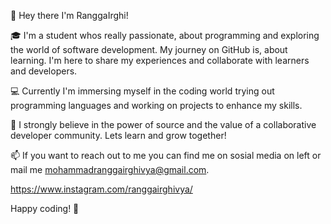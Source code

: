 👋 Hey there I'm RanggaIrghi!

🎓 I'm a student whos really passionate, about programming and exploring the world of software development. My journey on GitHub is, about learning. I'm here to share my experiences and collaborate with learners and developers.

💻 Currently I'm immersing myself in the coding world trying out programming languages and working on projects to enhance my skills.

🌱 I strongly believe in the power of source and the value of a collaborative developer community. Lets learn and grow together!

📫 If you want to reach out to me you can find me on sosial media on left or mail me mohammadranggairghivya@gmail.com.

https://www.instagram.com/ranggairghivya/

Happy coding! 🚀
